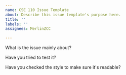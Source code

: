```yaml
---
name: CSE 110 Issue Template
about: Describe this issue template's purpose here.
title: ''
labels: ''
assignees: MerlinZCC

---
```


What is the issue mainly about?

Have you tried to test it?

Have you checked the style to make sure it's readable?
